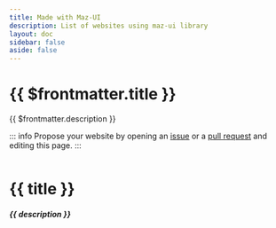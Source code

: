 ```yaml
---
title: Made with Maz-UI
description: List of websites using maz-ui library
layout: doc
sidebar: false
aside: false
---
```


# {{ $frontmatter.title }}

{{ $frontmatter.description }}

::: info
Propose your website by opening an [issue](https://github.com/LouisMazel/maz-ui/issues/new?assignees=LouisMazel&labels=enhancement&projects=&template=feature_request.md&title=%5BFEATURE%5D) or a [pull request](https://github.com/LouisMazel/maz-ui/edit/master/packages/docs/docs/made-with-maz-ui.md) and editing this page.
:::

<div class="flex flex-col" style="display: flex; flex-direction: column; gap: 2rem">
  <MazCard zoom v-for="({images, description, link, title, github }, i) in projects" :key="i" class="maz-w-full" elevation :gallery="{ images, height: 350 }">
    <h1 class="maz-m-0" style="margin-bottom: 16px;">
      {{ title }}
    </h1>
    <h5 class="maz-m-0">
      {{ description }}
    </h5>
    <template #footer>
      <MazBtn v-if="github" color="black" :href="github" target="_blank" left-icon="github" class="maz-mr-4">
        Github
      </MazBtn>
      <MazBtn :href="link" target="_blank" left-icon="arrow-top-right-on-square">
        Show
      </MazBtn>
    </template>
  </MazCard>
</div>

<script lang="ts" setup>
  const projects = [
    {
      title: 'harderbetter.io',
      images: ['https://www.harderbetter.io/images/harderbetter-screenshot.png'],
      description: 'Football predictions between friends',
      link: 'https://www.harderbetter.io'
    },
    {
      title: 'loicmazuel.com',
      images: ['/loicmazuel.png'],
      description: 'Personal Freelance Website',
      link: 'https://www.loicmazuel.com'
    },
    {
      title: 'Vue Smart List UI',
      images: ['/vue-smart-list-ui.png'],
      description: 'An intelligent interface for displaying a list of data and performing filters, sorting and searching on it. Also to display the details of the data.',
      link: 'https://louismazel.github.io/vue-smart-list-ui/',
      github: 'https://github.com/LouisMazel/vue-smart-list-ui'
    },
  ]
</script>
